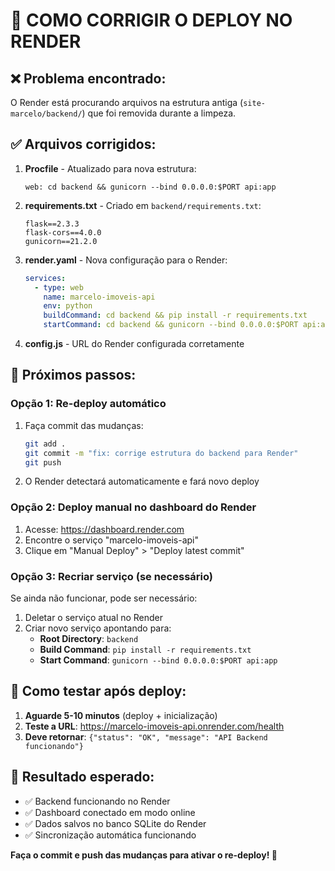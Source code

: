 # 🚀 COMO CORRIGIR O DEPLOY NO RENDER

## ❌ **Problema encontrado:**
O Render está procurando arquivos na estrutura antiga (`site-marcelo/backend/`) que foi removida durante a limpeza.

## ✅ **Arquivos corrigidos:**

1. **Procfile** - Atualizado para nova estrutura:
   ```
   web: cd backend && gunicorn --bind 0.0.0.0:$PORT api:app
   ```

2. **requirements.txt** - Criado em `backend/requirements.txt`:
   ```
   flask==2.3.3
   flask-cors==4.0.0
   gunicorn==21.2.0
   ```

3. **render.yaml** - Nova configuração para o Render:
   ```yaml
   services:
     - type: web
       name: marcelo-imoveis-api
       env: python
       buildCommand: cd backend && pip install -r requirements.txt
       startCommand: cd backend && gunicorn --bind 0.0.0.0:$PORT api:app
   ```

4. **config.js** - URL do Render configurada corretamente

## 🔄 **Próximos passos:**

### **Opção 1: Re-deploy automático**
1. Faça commit das mudanças:
   ```bash
   git add .
   git commit -m "fix: corrige estrutura do backend para Render"
   git push
   ```

2. O Render detectará automaticamente e fará novo deploy

### **Opção 2: Deploy manual no dashboard do Render**
1. Acesse: https://dashboard.render.com
2. Encontre o serviço "marcelo-imoveis-api"
3. Clique em "Manual Deploy" > "Deploy latest commit"

### **Opção 3: Recriar serviço (se necessário)**
Se ainda não funcionar, pode ser necessário:
1. Deletar o serviço atual no Render
2. Criar novo serviço apontando para:
   - **Root Directory**: `backend`
   - **Build Command**: `pip install -r requirements.txt`
   - **Start Command**: `gunicorn --bind 0.0.0.0:$PORT api:app`

## 🧪 **Como testar após deploy:**

1. **Aguarde 5-10 minutos** (deploy + inicialização)
2. **Teste a URL**: https://marcelo-imoveis-api.onrender.com/health
3. **Deve retornar**: `{"status": "OK", "message": "API Backend funcionando"}`

## 🎯 **Resultado esperado:**
- ✅ Backend funcionando no Render
- ✅ Dashboard conectado em modo online
- ✅ Dados salvos no banco SQLite do Render
- ✅ Sincronização automática funcionando

**Faça o commit e push das mudanças para ativar o re-deploy! 🚀**
